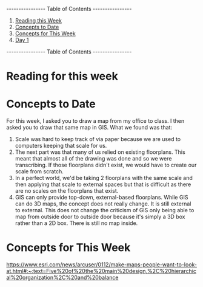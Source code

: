 ---------------- Table of Contents ---------------- 

1. [Reading this Week](#reading)
2. [Concepts to Date](#todate)
3. [Concepts for This Week](#thisweek)
4. [Day 1](#day1)

---------------- Table of Contents ---------------- 
# <a id="reading"></a>Reading for this week

# <a id="midterm"></a>Concepts to Date
For this week, I asked you to draw a map from my office to class. I then asked you to draw that same map in GIS. What we found was that: 
1. Scale was hard to keep track of via paper because we are used to computers keeping that scale for us. 
2. The next part was that many of us relied on existing floorplans. This meant that almost all of the drawing was done and so we were transcribing. If those floorplans didn't exist, we would have to create our scale from scratch.
3. In a perfect world, we'd be taking 2 floorplans with the same scale and then applying that scale to external spaces but that is difficult as there are no scales on the floorplans that exist.
4. GIS can only provide top-down, external-based floorplans. While GIS can do 3D maps, the concept does not really change. It is still external to external. This does not change the criticism of GIS only being able to map from outside door to outside door because it's simply a 3D box rather than a 2D box. There is still no map inside.
# <a id = "today"></a>Concepts for This Week 

https://www.esri.com/news/arcuser/0112/make-maps-people-want-to-look-at.html#:~:text=Five%20of%20the%20main%20design,%2C%20hierarchical%20organization%2C%20and%20balance